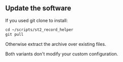 ## Update the software

If you used git clone to install:

```txt
cd ~/scripts/st2_record_helper
git pull
```
Otherwise extract the archive over existing files.

Both variants don't modify your custom configuration.
